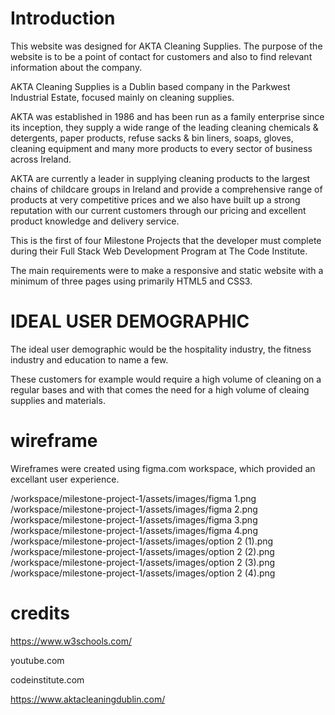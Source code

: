 
# Introduction

This website was designed for AKTA Cleaning Supplies. The purpose of the website is to be a point of contact for customers and also to find relevant information about the company.

AKTA Cleaning Supplies is a Dublin based company in the Parkwest Industrial Estate, focused mainly on cleaning supplies. 

AKTA was established in 1986 and has been run as a family enterprise since its inception, they supply a wide range of the leading cleaning chemicals & detergents, paper products, refuse sacks & bin liners, soaps, gloves, cleaning equipment and many more products to every sector of business across Ireland.

AKTA are currently a leader in supplying cleaning products to the largest chains of childcare groups in Ireland and provide a comprehensive range of products at very competitive prices and we also have built up a strong reputation with our current customers through our pricing and excellent product knowledge and delivery service. 

This is the first of four Milestone Projects that the developer must complete during their Full Stack Web Development Program at The Code Institute.

The main requirements were to make a responsive and static website with a minimum of three pages using primarily HTML5 and CSS3.



# IDEAL USER DEMOGRAPHIC 
The ideal user demographic would be the hospitality industry, the fitness industry and education to name a few.

These customers for example would require a high volume of cleaning on a regular bases and with that comes the need for a high volume of cleaing supplies and materials. 


# wireframe
Wireframes were created using figma.com workspace, which provided an excellant user experience.

/workspace/milestone-project-1/assets/images/figma 1.png
/workspace/milestone-project-1/assets/images/figma 2.png
/workspace/milestone-project-1/assets/images/figma 3.png
/workspace/milestone-project-1/assets/images/figma 4.png
/workspace/milestone-project-1/assets/images/option 2 (1).png
/workspace/milestone-project-1/assets/images/option 2 (2).png
/workspace/milestone-project-1/assets/images/option 2 (3).png
/workspace/milestone-project-1/assets/images/option 2 (4).png

# credits

https://www.w3schools.com/

youtube.com

codeinstitute.com

https://www.aktacleaningdublin.com/

